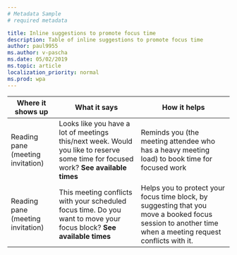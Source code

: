 ```yaml
---
# Metadata Sample
# required metadata

title: Inline suggestions to promote focus time
description: Table of inline suggestions to promote focus time  
author: paul9955
ms.author: v-pascha
ms.date: 05/02/2019
ms.topic: article
localization_priority: normal 
ms.prod: wpa
---
```


| Where it shows up  | What it says | How it helps  |
|------|-------|---------|
|Reading pane (meeting invitation)|Looks like you have a lot of meetings this/next week. Would you like to reserve some time for focused work? **See available times**|Reminds you (the meeting attendee who has a heavy meeting load) to book time for focused work|
|Reading pane (meeting invitation)|This meeting conflicts with your scheduled focus time. Do you want to move your focus block? **See available times**|Helps you to protect your focus time block, by suggesting that you move a booked focus session to another time when a meeting request conflicts with it.|
